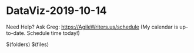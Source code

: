 # DataViz-2019-10-14

Need Help? Ask Greg: https://AgileWriters.us/schedule
(My calendar is up-to-date. Schedule time today!)

$(folders)
$(files)

<!--stackedit_data:
eyJoaXN0b3J5IjpbLTEwMTM0NzAxOTEsMjA1NzkxNDA3XX0=
-->